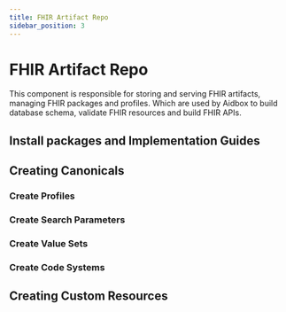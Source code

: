 ```yaml
---
title: FHIR Artifact Repo
sidebar_position: 3
---
```


# FHIR Artifact Repo

This component is responsible for storing and serving FHIR artifacts, 
managing FHIR packages and profiles.
Which are used by Aidbox to build database schema, validate FHIR resources 
and build FHIR APIs.


## Install packages and Implementation Guides

## Creating Canonicals

### Create Profiles

### Create Search Parameters

### Create Value Sets

### Create Code Systems



## Creating Custom Resources
